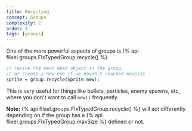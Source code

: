 ```yaml
---
title: Recycling
concept: Groups
complexity: 2
order: 3
tags: [groups]
---
```

One of the more powerful aspects of groups is {% api flixel.groups.FlxTypedGroup.recycle() %}.

```haxe
// revive the next dead object in the group,
// or create a new one if we haven't reached maxSize
sprite = group.recycle(Sprite.new);
```

This is very useful for things like bullets, particles, enemy spawns, etc, where you don't want to call `new()` frequently.

<div class="alert alert-info"><span class="glyphicon glyphicon-paperclip"> </span> <strong> Note:</strong> {% api flixel.groups.FlxTypedGroup.recycle() %} will act differently depending on if the group has a {% api flixel.groups.FlxTypedGroup.maxSize %} defined or not.</div>
